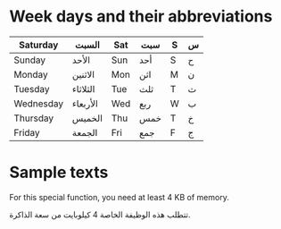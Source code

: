 # Week days and their abbreviations

|Saturday|السبت|Sat|سبت|S|س|
|-|-|-|-|-|-|
|Sunday|الأحد|Sun|أحد|S|ح|
|Monday|الاثنين|Mon|اثن|M|ن|
|Tuesday|الثلاثاء|Tue|ثلث|T|ث|
|Wednesday|الأربعاء|Wed|ربع|W|ب|
|Thursday|الخميس|Thu|خمس|T|خ|
|Friday|الجمعة|Fri|جمع|F|ج|

# Sample texts

For this special function, you need at least 4 KB of memory.

تتطلب هذه الوظيفة الخاصة 4 كيلوبايت من سعة الذاكرة.
